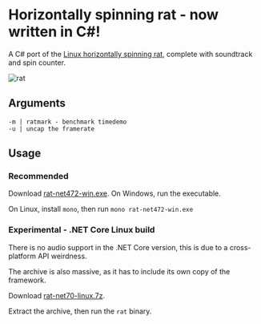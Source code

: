 # Horizontally spinning rat - now written in C#!

A C# port of the [Linux horizontally spinning rat](https://github.com/Mcharlsto/rat), complete with soundtrack and spin counter.

![rat](https://www.horizontallyspinningrat.tk/rat.gif)

## Arguments
```
-m | ratmark - benchmark timedemo
-u | uncap the framerate
```

## Usage

### Recommended
Download [rat-net472-win.exe](https://github.com/Mcharlsto/rat.net/releases/download/1.0.0/rat-net472-win.exe).
On Windows, run the executable.

On Linux, install `mono`, then run `mono rat-net472-win.exe`

### Experimental - .NET Core Linux build
There is no audio support in the .NET Core version, this is due to a cross-platform API weirdness.

The archive is also massive, as it has to include its own copy of the framework.

Download [rat-net70-linux.7z](https://github.com/Mcharlsto/rat.net/releases/download/1.0.0/rat-net70-linux.7z).

Extract the archive, then run the `rat` binary.
